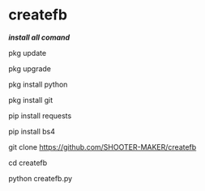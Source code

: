 # createfb
***install all comand***

pkg update

pkg upgrade

pkg install python

pkg install git

pip install requests

pip install bs4

git clone https://github.com/SHOOTER-MAKER/createfb

cd createfb

python createfb.py
